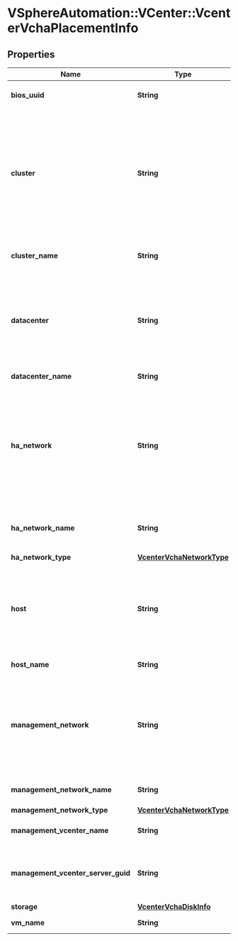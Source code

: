 # VSphereAutomation::VCenter::VcenterVchaPlacementInfo

## Properties
Name | Type | Description | Notes
------------ | ------------- | ------------- | -------------
**bios_uuid** | **String** | BIOS UUID for the node. If unset, the information is currently unavailable. | [optional] 
**cluster** | **String** | The identifier of the cluster of which PlacementInfo.host is member. If unset, PlacementInfo.host is a standalone host. When clients pass a value of this structure as a parameter, the field must be an identifier for the resource type: ClusterComputeResource:VCenter. When operations return a value of this structure as a result, the field will be an identifier for the resource type: ClusterComputeResource:VCenter. | [optional] 
**cluster_name** | **String** | The name of the cluster of which PlacementInfo.host is member. If unset, PlacementInfo.host is a standalone host. | [optional] 
**datacenter** | **String** | The identifier of the datacenter of the VCHA node. When clients pass a value of this structure as a parameter, the field must be an identifier for the resource type: Datacenter:VCenter. When operations return a value of this structure as a result, the field will be an identifier for the resource type: Datacenter:VCenter. | 
**datacenter_name** | **String** | The name of the datacenter of the VCHA node. | 
**ha_network** | **String** | The identifier of the Network object used for the HA network. If unset, the information is currently unavailable or the haNetwork is not configured. When clients pass a value of this structure as a parameter, the field must be an identifier for the resource type: Network:VCenter. When operations return a value of this structure as a result, the field will be an identifier for the resource type: Network:VCenter. | [optional] 
**ha_network_name** | **String** | The name of the Network object used for the HA network. If unset, the information is currently unavailable or the haNetwork is not configured. | [optional] 
**ha_network_type** | [**VcenterVchaNetworkType**](VcenterVchaNetworkType.md) |  | [optional] 
**host** | **String** | The identifier of the host of the VCHA node. When clients pass a value of this structure as a parameter, the field must be an identifier for the resource type: HostSystem:VCenter. When operations return a value of this structure as a result, the field will be an identifier for the resource type: HostSystem:VCenter. | 
**host_name** | **String** | The name of the host of the VCHA node. | 
**management_network** | **String** | The identifier of the Network object used for the Management network. When clients pass a value of this structure as a parameter, the field must be an identifier for the resource type: Network:VCenter. When operations return a value of this structure as a result, the field will be an identifier for the resource type: Network:VCenter. | 
**management_network_name** | **String** | The name of the Network object used for the Management network. | 
**management_network_type** | [**VcenterVchaNetworkType**](VcenterVchaNetworkType.md) |  | 
**management_vcenter_name** | **String** | The hostname of the vCenter server that is managing the VCHA node. | 
**management_vcenter_server_guid** | **String** | The unique identifier of the vCenter server that is managing the VCHA node. This field is optional because it was added in a newer version than its parent node. | [optional] 
**storage** | [**VcenterVchaDiskInfo**](VcenterVchaDiskInfo.md) |  | 
**vm_name** | **String** | The virtual machine name of the VCHA node. | 


